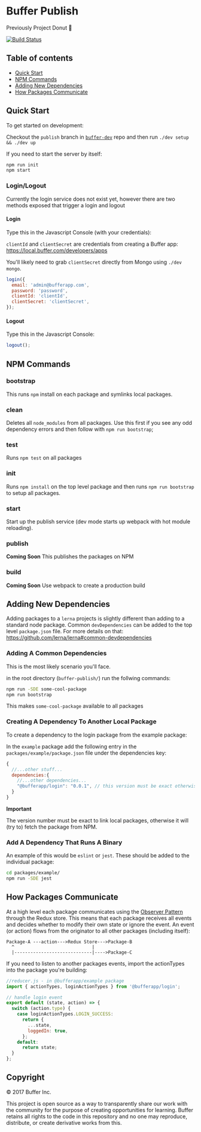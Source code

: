 # Buffer Publish

Previously Project Donut 🍩

[![Build Status](https://travis-ci.com/bufferapp/buffer-publish.svg?token=DihKVnja7EjA9uxoqNCQ&branch=master)](https://travis-ci.com/bufferapp/buffer-publish)

## Table of contents

- [Quick Start](#quick-start)
- [NPM Commands](#npm-commands)
- [Adding New Dependencies](#adding-new-dependencies)
- [How Packages Communicate](#how-packages-communicate)

## Quick Start

To get started on development:

Checkout the `publish` branch in [`buffer-dev`](https://github.com/bufferapp/buffer-dev) repo and then run `./dev setup && ./dev up`

If you need to start the server by itself:

```sh
npm run init
npm start
```

### Login/Logout

Currently the login service does not exist yet, however there are two methods exposed that trigger a login and logout

#### Login

Type this in the Javascript Console (with your credentials):

`clientId` and `clientSecret` are credentials from creating a Buffer app: https://local.buffer.com/developers/apps

You'll likely need to grab `clientSecret` directly from Mongo using `./dev mongo`.

```js
login({
  email: 'admin@bufferapp.com',
  password: 'password',
  clientId: 'clientId',
  clientSecret: 'clientSecret',
});
```

#### Logout

Type this in the Javascript Console:

```js
logout();
```

## NPM Commands

### bootstrap

This runs `npm` install on each package and symlinks local packages.

### clean

Deletes all `node_modules` from all packages. Use this first if you see any odd dependency errors and then follow with `npm run bootstrap`;

### test

Runs `npm test` on all packages

### init

Runs `npm install` on the top level package and then runs `npm run bootstrap` to setup all packages.

### start

Start up the publish service (dev mode starts up webpack with hot module reloading).

### publish

**Coming Soon** This publishes the packages on NPM

### build

**Coming Soon** Use webpack to create a production build

## Adding New Dependencies

Adding packages to a `lerna` projects is slightly different than adding to a standard node package. Common `devDependencies` can be added to the top level `package.json` file. For more details on that: https://github.com/lerna/lerna#common-devdependencies

### Adding A Common Dependencies

This is the most likely scenario you'll face.

in the root directory (`buffer-publish/`) run the follwing commands:

```sh
npm run -SDE some-cool-package
npm run bootstrap
```

This makes `some-cool-package` available to all packages

### Creating A Dependency To Another Local Package

To create a dependency to the login package from the example package:

In the `example` package add the following entry in the `packages/example/package.json` file under the dependencies key:

```js
{
  //...other stuff...
  dependencies:{
    //...other dependencies...
    "@bufferapp/login": "0.0.1", // this version must be exact otherwise it fetches from npm
  }
}
```

**Important**

The version number must be exact to link local packages, otherwise it will (try to) fetch the package from NPM.


### Add A Dependency That Runs A Binary

An example of this would be `eslint` or `jest`. These should be added to the individual package:

```sh
cd packages/example/
npm run -SDE jest
```

## How Packages Communicate

At a high level each package communicates using the [Observer Pattern](https://en.wikipedia.org/wiki/Observer_pattern) through the Redux store. This means that each package receives all events and decides whether to modify their own state or ignore the event. An event (or action) flows from the originator to all other packages (including itself):


```
Package-A ---action--->Redux Store--->Package-B
  ^                             |
  |-----------------------------|---->Package-C
```

If you need to listen to another packages events, import the actionTypes into the package you're building:


```js
//reducer.js - in @bufferapp/example package
import { actionTypes, loginActionTypes } from '@bufferapp/login';

// handle login event
export default (state, action) => {
  switch (action.type) {
    case loginActionTypes.LOGIN_SUCCESS:
      return {
        ...state,
        loggedIn: true,
      };
    default:
      return state;
  }
};
```

## Copyright

© 2017 Buffer Inc.

This project is open source as a way to transparently share our work with the
community for the purpose of creating opportunities for learning. Buffer
retains all rights to the code in this repository and no one may reproduce,
distribute, or create derivative works from this.
